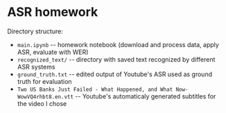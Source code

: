 # ASR homework

Directory structure: 

- `main.ipynb` -- homework notebook (download and process data, apply ASR, evaluate with WER)
- `recognized_text/` -- directory with saved text recognized by different ASR systems
- `ground_truth.txt` -- edited output of Youtube's ASR used as ground truth for evaluation
- `Two US Banks Just Failed - What Happened, and What Now-WowVQ4rhbt8.en.vtt` -- Youtube's automaticaly generated subtitles for the video I chose
